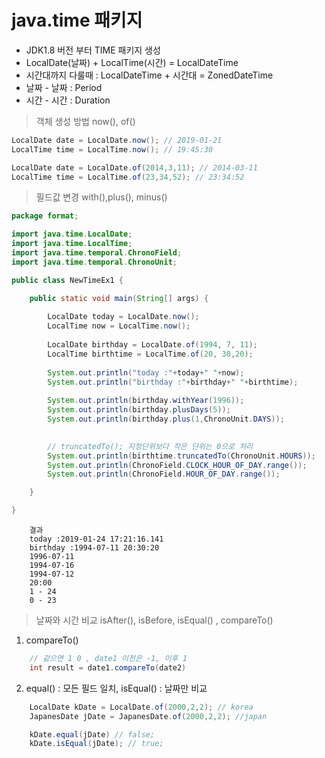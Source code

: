 # java.time 패키지

- JDK1.8 버전 부터 TIME 패키지 생성
- LocalDate(날짜) + LocalTime(시간) = LocalDateTime
- 시간대까지 다룰때 : LocalDateTime + 시간대 = ZonedDateTime
- 날짜 - 날짜 : Period
- 시간 - 시간 : Duration

> 객체 생성 방법 now(), of()

~~~java
LocalDate date = LocalDate.now(); // 2019-01-21
LocalTime time = LocalTime.now(); // 19:45:30

LocalDate date = LocalDate.of(2014,3,11); // 2014-03-11
LocalTime time = LocalTime.of(23,34,52); // 23:34:52
~~~

> 필드값 변경 with(),plus(), minus()

~~~java
package format;

import java.time.LocalDate;
import java.time.LocalTime;
import java.time.temporal.ChronoField;
import java.time.temporal.ChronoUnit;

public class NewTimeEx1 {

    public static void main(String[] args) {
        
        LocalDate today = LocalDate.now();
        LocalTime now = LocalTime.now();
        
        LocalDate birthday = LocalDate.of(1994, 7, 11);
        LocalTime birthtime = LocalTime.of(20, 30,20);
        
        System.out.println("today :"+today+" "+now);
        System.out.println("birthday :"+birthday+" "+birthtime);
        
        System.out.println(birthday.withYear(1996));
        System.out.println(birthday.plusDays(5));
        System.out.println(birthday.plus(1,ChronoUnit.DAYS));
        

        // truncatedTo(); 지정단위보다 작은 단위는 0으로 처리
        System.out.println(birthtime.truncatedTo(ChronoUnit.HOURS));
        System.out.println(ChronoField.CLOCK_HOUR_OF_DAY.range());
        System.out.println(ChronoField.HOUR_OF_DAY.range());

    }

}
~~~

        결과
        today :2019-01-24 17:21:16.141
        birthday :1994-07-11 20:30:20
        1996-07-11
        1994-07-16
        1994-07-12
        20:00
        1 - 24
        0 - 23




> 날짜와 시간 비교 isAfter(), isBefore, isEqual() , compareTo()

1. compareTo() 

~~~java
    // 같으면 1 0 , date1 이전은 -1, 이후 1
    int result = date1.compareTo(date2) 
~~~

2. equal() : 모든 필드 일치, isEqual() : 날짜만 비교

~~~java
    LocalDate kDate = LocalDate.of(2000,2,2); // korea
    JapanesDate jDate = JapanesDate.of(2000,2,2); //japan

    kDate.equal(jDate) // false;
    kDate.isEqual(jDate); // true;
~~~

